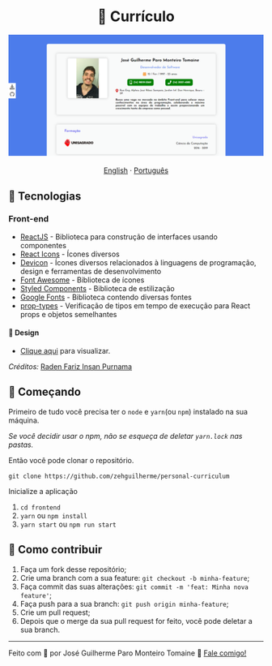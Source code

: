 <h1 align="center">
  📑 Currículo
</h1>

<div align="center">
  <img src="./frontend/assets/../src/assets/curriculum.png" alt="Imagem do Currículo">
</div>

<br>

<div align="center">
  <a href="README-en.md">English</a>
  ·
  <a href="README.md">Português</a>
</div>

## 🚀 Tecnologias

### Front-end

- [ReactJS](https://pt-br.reactjs.org/) - Biblioteca para construção de interfaces usando componentes
- [React Icons](https://react-icons.github.io/react-icons/) - Ícones diversos
- [Devicon](https://devicons.github.io/devicon/) - Ícones diversos relacionados à linguagens de programação, design e ferramentas de desenvolvimento
- [Font Awesome](https://fontawesome.com/) - Biblioteca de ícones
- [Styled Components](https://styled-components.com/) - Biblioteca de estilização
- [Google Fonts](https://fonts.google.com/) - Biblioteca contendo diversas fontes
- [prop-types](https://www.npmjs.com/package/prop-types) - Verificação de tipos em tempo de execução para React props e objetos semelhantes

#### 🎨 Design

- [Clique aqui](https://dribbble.com/shots/9111243-Simple-Layout-CV-Curriculum-Vitae-Design?utm_source=Clipboard_Shot&utm_campaign=rdfariz&utm_content=Simple%20Layout%20CV%20-%20Curriculum%20Vitae%20Design&utm_medium=Social_Share) para visualizar.

*Créditos:* [Raden Fariz Insan Purnama](https://www.linkedin.com/in/rdfariz/)

## 🚀 Começando

Primeiro de tudo você precisa ter o `node` e `yarn`(ou `npm`) instalado na sua máquina.

*Se você decidir usar o npm, não se esqueça de deletar `yarn.lock` nas pastas.*

Então você pode clonar o repositório.

```code
git clone https://github.com/zehguilherme/personal-curriculum
```

Inicialize a aplicação

1. `cd frontend`
2. `yarn` ou `npm install`
3. `yarn start` ou `npm run start`

## 🤔 Como contribuir

1. Faça um fork desse repositório;
2. Crie uma branch com a sua feature: `git checkout -b minha-feature`;
3. Faça commit das suas alterações: `git commit -m 'feat: Minha nova feature'`;
4. Faça push para a sua branch: `git push origin minha-feature`;
5. Crie um pull request;
6. Depois que o merge da sua pull request for feito, você pode deletar a sua branch.

---

Feito com 💟 por José Guilherme Paro Monteiro Tomaine 👋 [Fale comigo!](https://www.linkedin.com/in/jos%C3%A9-guilherme-paro-monteiro-tomaine/)

